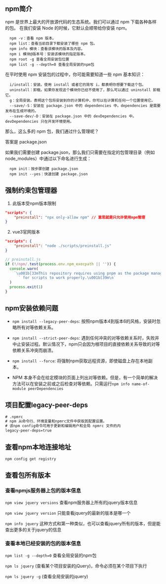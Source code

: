 ## npm简介

npm 是世界上最大的开放源代码的生态系统。我们可以通过 npm 下载各种各样的包。
在我们安装 Node 的时候，它默认会顺带给你安装 npm。

```shell
  npm -v：查看 npm 版本。
  npm list：查看当前目录下都安装了哪些 npm 包。
  npm info 模块：查看该模块的版本及内容。
  npm i 模块@版本号：安装该模块的指定版本。
  npm root -g 查看全局安装包位置
  npm list -g --depth=0 查看全局安装的npm包
```

在平时使用 npm 安装包的过程中，你可能需要知道一些 npm 基本知识：

```shell
  i/install：安装。使用 install 或者它的简写 i，都表明你想要下载这个包。
  uninstall：卸载。如果你发现这个模块你已经不使用了，那么可以通过 uninstall 卸载它。
  g：全局安装。表明这个包将安装到你的计算机中，你可以在计算机任何一个位置使用它。
  --save/-S：安装在 package.json 中的 dependencies 中。dependencies 是需要发布在生成环境的。
  --save-dev/-D：安装在 package.json 中的 devDependencies 中。devDependencies 只在开发环境使用。
```
  
那么，这么多的 npm 包，我们通过什么管理呢？

答案是 package.json

如果我们需要创建 package.json，那么我们只需要在指定的包管理目录（例如 node_modules）中通过以下命名进行生成：

```shell
  npm init：按步骤创建 package.json
  npm init --yes：快速创建 package.json
```

## 强制约束包管理器

1. 此版本受npm版本限制

```json
"scripts": {
    "preinstall": "npx only-allow npm" // 意思就是只允许使用npm管理
}
```

2. vue3官网版本

```json
"scripts": {
    "preinstall": "node ./scripts/preinstall.js"
}
```

```js
// preinstall.js 
if (!/npm/.test(process.env.npm_execpath || '')) {
  console.warn(
    `\u001b[33mThis repository requires using pnpm as the package manager ` +
      ` for scripts to work properly.\u001b[39m\n`
  )
  process.exit(1)
}
```

## npm安装依赖问题

- `npm install --legacy-peer-deps`: 按照npm版本4到版本6的风格，安装时忽略所有对等依赖关系。

- `npm install --strict-peer-deps`: 遇到任何冲突的对等依赖关系时，失败并中止安装过程。默认情况下，npm只会因为根项目的直接依赖关系导致的对等依赖关系冲突而崩溃。

- `npm install --force`: 将强制npm获取远程资源，即使磁盘上存在本地副本。
- NPM 本身不会在给定模块的页面上列出对等依赖。但是，有一个简单的解决方法可以在安装之前或之后检查对等依赖。只需运行`npm info name-of-module peerDependencies`

## 项目配置legacy-peer-deps

```txt
# .npmrc
# npm 从命令行、环境变量和npmrc文件中获取其配置设置。
# 该npm config命令可用于更新和编辑用户和全局 npmrc 文件的内
legacy-peer-deps=true
```

## 查看npm本地连接地址

`npm config get registry`

## 查看包所有版本

### 查看npmjs服务器上包的版本信息

`npm view jquery versions` 查看npm服务器上所有的jquery版本信息

`npm view jquery version` 只能查看jquery的最新的版本是哪一个

`npm info jquery` 这种方式和第一种类似，也可以查看jquery所有的版本，但是能查出更多的关于jquery的信息

### 查看本地已经安装的包的版本信息

`npm list -g --depth=0` 查看全局安装的npm包

`npm ls jquery` (查看某个项目安装的jQuery)，命令必须在某个项目下执行

`npm ls jquery -g` (查看全局安装的jquery)
